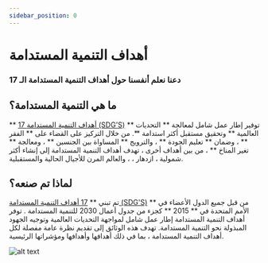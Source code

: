 ```yaml
---
sidebar_position: 0
---
```

# أهداف التنمية المستدامة 

### دعنا نعلم أنفسنا حول أهداف التنمية المستدامة الـ 17 

## ما هي التنمية المستدامة؟

** [17 أهداف التنمية المستدامة (SDG'S)](https://sdgs.un.org/goals) ** توفير إطار عمل شامل لمعالجة ** التحديات العالمية ** وتحقيق مستقبل أكثر استدامة **. من خلال التركيز على القضاء على ** الفقر ** ، وضمان ** تعليم الجودة ** ، والترويج ** المساواة بين الجنسين ** ، ومعالجة ** تغير المناخ ** ، من بين أهداف أخرى ، تهدف أهداف التنمية المستدامة إلى إنشاء أكثر شمولية ، ازدهار ، ، والعالم المرن للأجيال الحالية والمستقبلية.

## لماذا تم صنعه؟

تم تبني ** [17 أهداف التنمية المستدامة (SDG'S)](https://sdgs.un.org/goals) ** من قبل جميع الدول الأعضاء في الأمم المتحدة في ** 2015 ** كجزء من جدول أعمال 2030 للتنمية المستدامة . توفر أهداف التنمية المستدامة إطار عمل شامل لمواجهة التحديات العالمية وتوجيه الجهود المبذولة نحو التنمية المستدامة. تهدف هذه الوثائق إلى تقديم نظرة عامة مفصلة لكل أهداف التنمية المستدامة ، بما في ذلك أهدافها وأهدافها ومؤشراتها الرئيسية.

![alt text](https://www.un.org/sites/un2.un.org/files/field/image/2022/10/sdgs.png)
